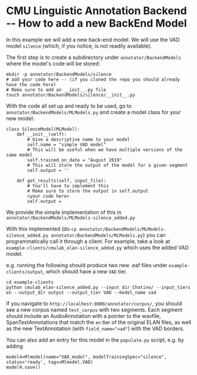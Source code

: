 # CMU Linguistic Annotation Backend  -- How to add a new BackEnd Model

In this example we will add a new back-end model.
We will use the VAD model `silence` (which, if you notice, is not readily available).

The first step is to create a subdirectory under `annotator/BackendModels` where the model's code will be stored:
~~~~
mkdir -p annotator/BackendModels/silence
# add your code here -- (if you cloned the repo you should already have the code here)
# Make sure to add an __init__.py file
touch annotator/BackendModels/silence/__init__.py
~~~~

With the code all set up and ready to be used, go to `annotator/BackendModels/MLModels.py` and create a model class for your new model:
~~~~
class SilenceModel(MLModel):
    def __init__(self):
    	# Give a descriptive name to your model
        self.name = "simple VAD model" 
        # This will be useful when we have multiple versions of the same model
        self.trained_on_date = "August 2019" 
        # This will store the output of the model for a given segment
        self.output = '' 

    def get_results(self, input_file):
    	# You'll have to implement this
    	# Make sure to store the output in self.output
    	<your code here>
    	self.output = 
~~~~
We provide the simple implementation of this in `annotator/BackendModels/MLModels-silence_added.py`

With this implemented (do `cp annotator/BackendModels/MLModels-silence_added.py annotator/BackendModels/MLModels.py`) you can programmatically call it through a client.
For example, take a look at `example-clients/cmulab_elan-silence_added.py` which uses the added VAD model.

e.g. running the following should produce two new .eaf files under `example-clients/output`, which should have a new `VAD` tier. 
~~~~
cd example-clients
python cmulab_elan-silence_added.py --input_dir Chatino/ --input_tiers en --output_dir output --output_tier VAD --model_name vad
~~~~
If you navigate to `http://localhost:8000/annotator/corpus/`, you should see a new corpus named `test_corpus` with two segments.
Each segment should include an AudioAnnotation with a pointer to the wavfile, SpanTextAnnotations that match the `en` tier of the original ELAN files, as well as the new TextAnnotation (with `field_name="vad"`) with the VAD borders.


You can also add an entry for this model in the `populate.py` script, e.g. by adding
~~~~
model4=Mlmodel(name="VAD_model", modelTrainingSpec="silence", status='ready', tags=Mlmodel.VAD)
model4.save()
~~~~


